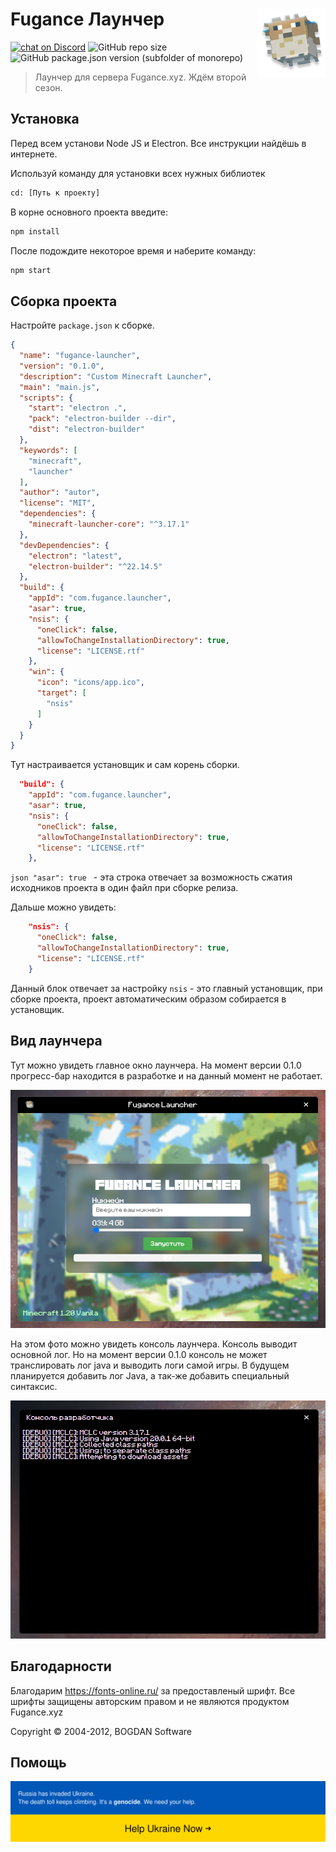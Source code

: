 # Fugance Лаунчер <img src="icons/readme.png" align="right" />

<a href="https://discord.com/invite/y2QqHMsrwC"><img src="https://img.shields.io/discord/308323056592486420?logo=discord" alt="chat on Discord"></a>
![GitHub repo size](https://img.shields.io/github/repo-size/elmWilh/flauncher)
![GitHub package.json version (subfolder of monorepo)](https://img.shields.io/github/package-json/v/elmWilh/flauncher)

> Лаунчер для сервера Fugance.xyz. Ждём второй сезон.

## Установка
Перед всем установи Node JS и Electron. Все инструкции найдёшь в интернете. 

Используй команду для установки всех нужных библиотек
```bash
cd: [Путь к проекту]
```
В корне основного проекта введите:
```bash
npm install
```
После подождите некоторое время и наберите команду:

```bash
npm start
```

## Сборка проекта

Настройте ```package.json``` к сборке.

```json
{
  "name": "fugance-launcher",
  "version": "0.1.0",
  "description": "Custom Minecraft Launcher",
  "main": "main.js",
  "scripts": {
    "start": "electron .",
    "pack": "electron-builder --dir",
    "dist": "electron-builder"
  },
  "keywords": [
    "minecraft",
    "launcher"
  ],
  "author": "autor",
  "license": "MIT",
  "dependencies": {
    "minecraft-launcher-core": "^3.17.1"
  },
  "devDependencies": {
    "electron": "latest",
    "electron-builder": "^22.14.5"
  },
  "build": {
    "appId": "com.fugance.launcher",
    "asar": true,
    "nsis": {
      "oneClick": false,
      "allowToChangeInstallationDirectory": true,
      "license": "LICENSE.rtf"
    },
    "win": {
      "icon": "icons/app.ico",
      "target": [
        "nsis"
      ]
    }
  }
}

```
Тут настраивается установщик и сам корень сборки. 
```json 
  "build": {
    "appId": "com.fugance.launcher",
    "asar": true,
    "nsis": {
      "oneClick": false,
      "allowToChangeInstallationDirectory": true,
      "license": "LICENSE.rtf"
    },
```
```json "asar": true ``` - эта строка отвечает за возможность сжатия исходников проекта в один файл при сборке релиза.

Дальше можно увидеть:

```json
    "nsis": {
      "oneClick": false,
      "allowToChangeInstallationDirectory": true,
      "license": "LICENSE.rtf"
    }
```
Данный блок отвечает за настройку ```nsis``` - это главный установщик, при сборке проекта, проект автоматическим образом собирается в установщик.

## Вид лаунчера

Тут можно увидеть главное окно лаунчера. На момент версии 0.1.0 прогресс-бар находится в разработке и на данный момент не работает.

<img src="icons/launcher.png"/>

На этом фото можно увидеть консоль лаунчера. Консоль выводит основной лог. Но на момент версии 0.1.0 консоль не может транслировать лог java и выводить логи самой игры.
В будущем планируется добавить лог Java, а так-же добавить специальный синтаксис.

<img src="icons/console.png"/>

## Благодарности

Благодарим https://fonts-online.ru/ за предоставленый шрифт.
Все шрифты защищены авторским правом и не являются продуктом Fugance.xyz

Copyright © 2004-2012, BOGDAN Software

## Помощь

<div align="center">
	<a href="https://vshymanskyy.github.io/StandWithUkraine">
		<img src="https://raw.githubusercontent.com/vshymanskyy/StandWithUkraine/main/banner2-direct.svg">
	</a>
	<br>
	<br>
	<br>
	<br>
	<br>
	<br>
	<br>
	<br>
	<br>
	<br>
	<div>
